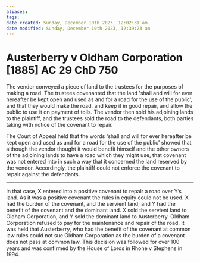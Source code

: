 ```yaml
---
aliases: 
tags: 
date created: Sunday, December 10th 2023, 12:02:31 am
date modified: Sunday, December 10th 2023, 12:39:23 am
---
```


# Austerberry v Oldham Corporation [1885] AC 29 ChD 750

The vendor conveyed a piece of land to the trustees for the purposes of making a road. The trustees covenanted that the land 'shall and will for ever hereafter be kept open and used as and for a road for the use of the public', and that they would make the road, and keep it in good repair, and allow the public to use it on payment of tolls. The vendor then sold his adjoining lands to the plaintiff, and the trustees sold the road to the defendants, both parties taking with notice of the covenant to repair.

The Court of Appeal held that the words 'shall and will for ever hereafter be kept open and used as and for a road for the use of the public' showed that although the vendor thought it would benefit himself and the other owners of the adjoining lands to have a road which they might use, that covenant was not entered into in such a way that it concerned the land reserved by the vendor. Accordingly, the plaintiff could not enforce the covenant to repair against the defendants.

---

In that case, X entered into a positive covenant to repair a road over Y’s land. As it was a positive covenant the rules in equity could not be used. X had the burden of the covenant, and the servient land; and Y had the benefit of the covenant and the dominant land. X sold the servient land to Oldham Corporation, and Y sold the dominant land to Austerberry. Oldham Corporation refused to pay for the maintenance and repair of the road. It was held that Austerberry, who had the benefit of the covenant at common law rules could not sue Oldham Corporation as the burden of a covenant does not pass at common law. This decision was followed for over 100 years and was confirmed by the House of Lords in Rhone v Stephens in 1994.
